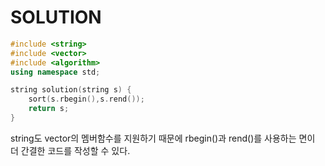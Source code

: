 # SOLUTION

```c++
#include <string>
#include <vector>
#include <algorithm>
using namespace std;

string solution(string s) {
    sort(s.rbegin(),s.rend());
    return s;
}
```

string도 vector의 멤버함수를 지원하기 때문에 rbegin()과 rend()를 사용하는 면이 더 간결한 코드를 작성할 수 있다.